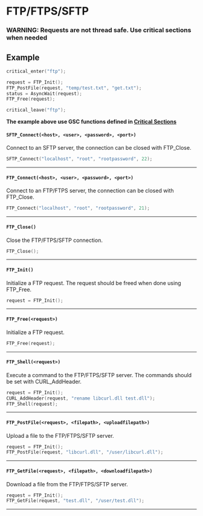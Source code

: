 # FTP/FTPS/SFTP

### WARNING: **Requests are not thread safe. Use critical sections when needed**

## Example
```c
critical_enter("ftp");

request = FTP_Init();
FTP_PostFile(request, "temp/test.txt", "get.txt");
status = AsyncWait(request);
FTP_Free(request);

critical_leave("ftp");
```
**The example above use GSC functions defined in [Critical Sections](https://github.com/Iswenzz/gsclib/blob/master/docs/critical.md)**

#### ``SFTP_Connect(<host>, <user>, <password>, <port>)``
Connect to an SFTP server, the connection can be closed with FTP_Close.

```c
SFTP_Connect("localhost", "root", "rootpassword", 22);
```
<hr>

#### ``FTP_Connect(<host>, <user>, <password>, <port>)``
Connect to an FTP/FTPS server, the connection can be closed with FTP_Close.

```c
FTP_Connect("localhost", "root", "rootpassword", 21);
```
<hr>

#### ``FTP_Close()``
Close the FTP/FTPS/SFTP connection.

```c
FTP_Close();
```
<hr>

#### ``FTP_Init()``
Initialize a FTP request.
The request should be freed when done using FTP_Free.

```c
request = FTP_Init();
```
<hr>

#### ``FTP_Free(<request>)``
Initialize a FTP request.

```c
FTP_Free(request);
```
<hr>

#### ``FTP_Shell(<request>)``
Execute a command to the FTP/FTPS/SFTP server.
The commands should be set with CURL_AddHeader.

```c
request = FTP_Init();
CURL_AddHeader(request, "rename libcurl.dll test.dll");
FTP_Shell(request);
```
<hr>

#### ``FTP_PostFile(<request>, <filepath>, <uploadfilepath>)``
Upload a file to the FTP/FTPS/SFTP server.

```c
request = FTP_Init();
FTP_PostFile(request, "libcurl.dll", "/user/libcurl.dll");
```
<hr>

#### ``FTP_GetFile(<request>, <filepath>, <downloadfilepath>)``
Download a file from the FTP/FTPS/SFTP server.

```c
request = FTP_Init();
FTP_GetFile(request, "test.dll", "/user/test.dll");
```
<hr>
